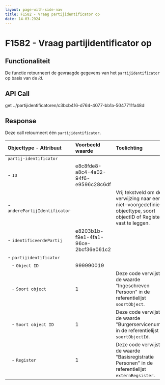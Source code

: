 ```yaml
---
layout: page-with-side-nav
title: F1582 - Vraag partijidentificator op
date: 14-03-2024
---
```


# F1582 - Vraag partijidentificator op

## Functionaliteit

De functie retourneert de gevraagde gegevens van het `partijidentificator` op basis van de *id*.

## API Call

get ../partijidentificatoren/c3bcb416-d764-4077-bb1a-5047711fa48d

## Response 

Deze call retourneert één `partijidentificator`.

| Objecttype - Attribuut | Voorbeeld waarde | Toelichting |
| :----------- | :----------- | :----------- |
| `partij-identificator` | | |
| - `ID` | e8c8fde8-a8c4-4a02-94f6-e9596c28c6df | | 
| - `anderePartijIdentificator` | | Vrij tekstveld om de verwijzing naar een niet-voorgedefinieerd objecttype, soort objectID of Register vast te leggen. | 
| - `identificeerdePartij` | e8203b1b-f9e1-4fa1-96ce-2bcf36e061c2 | | 
| - `partijidentificator` | | |  
|&nbsp;&nbsp; - `Object ID` | 999990019 | |
|&nbsp;&nbsp; - `Soort object` | 1 | Deze code verwijst naar de waarde "Ingeschreven Persoon" in de referentielijst `soortObject`. | 
|&nbsp;&nbsp; - `Soort object ID` | 1 | Deze code verwijst naar de waarde "Burgerservicenummer" in de referentielijst `soortObjectId`. |
|&nbsp;&nbsp; - `Register` | 1 | Deze code verwijst naar de waarde "Basisregistratie Personen" in de referentielijst `externRegsister`. |
